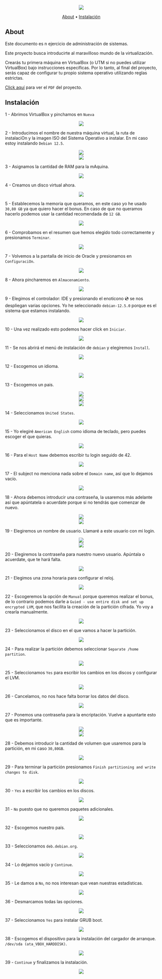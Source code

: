 <div align="center">
  <img src="../../../.assets/Born2beroot.png">
  <p align="center">
	  <a href="#about">About</a> •
    <a href="#instalación">Instalación</a>
  </p>
</div>

## About

Este documento es n ejercicio de administración de sistemas.

Este proyecto busca introducirte al maravilloso mundo de la virtualización.

Crearás tu primera máquina en VirtualBox (o UTM si no puedes utilizar VirtualBox) bajo instrucciones específicas. Por lo tanto, al final del proyecto, serás capaz de configurar tu propio sistema operativo utilizando reglas estrictas.

[Click aquí](./es.subject.pdf) para ver el `PDF` del proyecto.

  ## Instalación

  1 - Abrimos VirtualBox y pinchamos en `Nueva`
  
  <div align="center"><img src="./assets/1.png"></div>

  2 - Introducimos el nombre de nuestra máquina virtual, la ruta de instalaciOn y la imagen ISO del Sistema Operativo a instalar. En mi caso estoy instalando `Debian 12.5`.
  
  <div align="center"><img src="./assets/2.png"></div>
  <div align="center"><img src="./assets/3.png"></div>

  3 - Asignamos la cantidad de RAM para la mAquina.
  
  <div align="center"><img src="./assets/4.png"></div>

  4 - Creamos un disco virtual ahora.
  
  <div align="center"><img src="./assets/5.png"></div>
  
  5 - Establecemos la memoria que queramos, en este caso yo he usado `30,80 GB` ya que quiero hacer el bonus. En caso de que no queramos hacerlo podemos usar la cantidad recomendada de `12 GB`.
  
  <div align="center"><img src="./assets/6.png"></div>

  6 - Comprobamos en el resumen que hemos elegido todo correctamente y presionamos `Terminar`.
  
  <div align="center"><img src="./assets/7.png"></div>

  7 - Volvemos a la pantalla de inicio de Oracle y presionamos en `ConfiguraciOn`.
  
  <div align="center"><img src="./assets/8.png"></div>
  
  8 - Ahora pincharemos en `Almacenamiento`.
  
  <div align="center"><img src="./assets/9.png"></div>

  9 - Elegimos el controlador: IDE y presionando el enoticono 💿 se nos despliegan varias opciones. Yo he seleccionado `debian-12.5.0` porque es el sistema que estamos instalando.
  
  <div align="center"><img src="./assets/10.png"></div>

  10 - Una vez realizado esto podemos hacer click en `Iniciar`.
  
  <div align="center"><img src="./assets/11.png"></div>

  11 - Se nos abrirá el menú de instalación de `debian` y elegiremos `Install`.
  
  <div align="center"><img src="./assets/12.png"></div>

  12 - Escogemos un idioma.
  
  <div align="center"><img src="./assets/13.png"></div>

  13 - Escogemos un pais.
  
  <div align="center"><img src="./assets/14.png"></div>
  <div align="center"><img src="./assets/15.png"></div>
  <div align="center"><img src="./assets/16.png"></div>

  14 - Seleccionamos `United States`.
  
  <div align="center"><img src="./assets/17.png"></div>

  15 - Yo elegiré `American English` como idioma de teclado, pero puedes escoger el que quieras.
  
  <div align="center"><img src="./assets/18.png"></div>

  16 - Para el `Host Name` debemos escribir tu login seguido de 42.

  <div align="center"><img src="./assets/20.png"></div>

  17 - El subject no menciona nada sobre el `Domain name`, así que lo dejamos vacío.
  
  <div align="center"><img src="./assets/21.png"></div>

  18 - Ahora debemos introducir una contraseña, la usaremos más adelante así que apúntatela o acuerdate porque si no tendrás que comenzar de nuevo.
    
  <div align="center"><img src="./assets/22.png"></div>

  <div align="center"><img src="./assets/23.png"></div>

  19 - Elegiremos un nombre de usuario. Llamaré a este usuario con mi login.
    
  <div align="center"><img src="./assets/24.png"></div>
  <div align="center"><img src="./assets/25.png"></div>
  
  20 - Elegiremos la contraseña para nuestro nuevo usuario. Apúntala o acuerdate, que te hará falta.
  
  <div align="center"><img src="./assets/26.png"></div>

  21 - Elegimos una zona horaria para configurar el reloj.
  
  <div align="center"><img src="./assets/27.png"></div>

  22 - Escogeremos la opción de `Manual` porque queremos realizar el bonus, de lo contrario podemos darle a `Guied - use entire disk and set up encrypted LVM`, que nos facilita la creación de la partición cifrada. Yo voy a crearla manualmente.
  
  <div align="center"><img src="./assets/28.png"></div>

  23 - Seleccionamos el disco en el que vamos a hacer la partición.
  
  <div align="center"><img src="./assets/29.png"></div>

  24 - Para realizar la partición debemos seleccionar `Separate /home partition`.
  
  <div align="center"><img src="./assets/30.png"></div>

  25 - Seleccionamos `Yes` para escribir los cambios en los discos y configurar el LVM.
  
  <div align="center"><img src="./assets/31.png"></div>

  26 - Cancelamos, no nos hace falta borrar los datos del disco.
  
  <div align="center"><img src="./assets/32.png"></div>

  27 - Ponemos una contraseña para la encriptación. Vuelve a apuntarte esto que es importante.
  
  <div align="center"><img src="./assets/33.png"></div>
  <div align="center"><img src="./assets/34.png"></div>

  28 - Debemos introducir la cantidad de volumen que usaremos para la partición, en mi caso `30,80GB`.
  
  <div align="center"><img src="./assets/35.png"></div>

  29 - Para terminar la partición presionamos `Finish partitioning and write changes to disk`.
  
  <div align="center"><img src="./assets/36.png"></div>

  30 - `Yes` a escribir los cambios en los discos.  
  
  <div align="center"><img src="./assets/37.png"></div>

  31 - `No` puesto que no queremos paquetes adicionales.
  
  <div align="center"><img src="./assets/38.png"></div>

  32 - Escogemos nuestro país.
  
  <div align="center"><img src="./assets/39.png"></div>

  33 - Seleccionamos `deb.debian.org`.
  
  <div align="center"><img src="./assets/40.png"></div>

  34 - Lo dejamos vacío y `Continue`.
  
  <div align="center"><img src="./assets/41.png"></div>

  35 - Le damos a `No`, no nos interesan que vean nuestras estadísticas.
  
  <div align="center"><img src="./assets/42.png"></div>

  36 - Desmarcamos todas las opciones.
  
  <div align="center"><img src="./assets/43.png"></div>

  37 - Seleccionamos `Yes` para instalar GRUB boot.

  <div align="center"><img src="./assets/44.png"></div>

  38 - Escogemos el dispositivo para la instalación del cargador de arranque. `/dev/sda (ata_VBOX_HARDDISK)`.
  
  <div align="center"><img src="./assets/45.png"></div>

  39 - `Continue` y finalizamos la instalación.
    
  <div align="center"><img src="./assets/46.png"></div>
  
  
  
 
